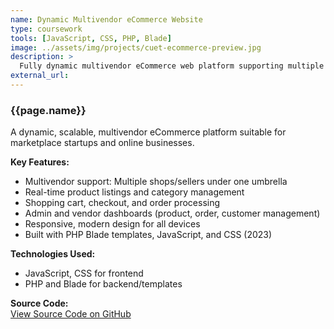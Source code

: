 ```yaml
---
name: Dynamic Multivendor eCommerce Website
type: coursework
tools: [JavaScript, CSS, PHP, Blade]
image: ../assets/img/projects/cuet-ecommerce-preview.jpg
description: >
  Fully dynamic multivendor eCommerce web platform supporting multiple sellers, real-time product listings, and order management. Developed in JavaScript, CSS, PHP, and Blade.
external_url: 
---
```


### **{{page.name}}**

A dynamic, scalable, multivendor eCommerce platform suitable for marketplace startups and online businesses.

**Key Features:**
- Multivendor support: Multiple shops/sellers under one umbrella
- Real-time product listings and category management
- Shopping cart, checkout, and order processing
- Admin and vendor dashboards (product, order, customer management)
- Responsive, modern design for all devices
- Built with PHP Blade templates, JavaScript, and CSS (2023)

**Technologies Used:**
- JavaScript, CSS for frontend
- PHP and Blade for backend/templates

**Source Code:**  
<a class="github-button" href="https://github.com/SMSristi/cuet-ecommerce" data-size="large" aria-label="View Source Code on GitHub">
  View Source Code on GitHub
</a>

<!-- #### Screenshots
<div style="display:flex; gap:24px; justify-content:center; align-items:flex-start;">
  <div style="text-align:center;">
    <img src="/assets/img/projects/cuet-ecommerce-preview.jpg" alt="Main Shop Screenshot" style="max-width:260px; border-radius:8px;">
    <div style="font-weight:600; margin-top:8px;">Main Shop</div>
  </div>
  <div style="text-align:center;">
    <img src="/assets/img/projects/cuet-ecommerce-vendor.jpg" alt="Vendor Dashboard Screenshot" style="max-width:220px; border-radius:8px;">
    <div style="font-weight:600; margin-top:8px;">Vendor Dashboard</div>
  </div>
  <div style="text-align:center;">
    <img src="/assets/img/projects/cuet-ecommerce-admin.jpg" alt="Admin Dashboard Screenshot" style="max-width:220px; border-radius:8px;">
    <div style="font-weight:600; margin-top:8px;">Admin Dashboard</div>
  </div>
</div> -->
